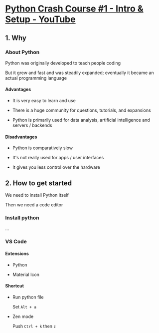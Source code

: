 # [Python Crash Course #1 - Intro &amp; Setup - YouTube](https://youtu.be/wdp7smAtqZI?list=PL4cUxeGkcC9goeb7U1FXFdNszWetCmhfB "Python Crash Course #1 - Intro &amp; Setup - YouTube")

## 1. Why

### About Python

Python was originally developed to teach people coding

But it grew and fast and was steadily expanded;
eventually it became an actual programming language

#### Advantages

- It is very easy to learn and use

- There is a huge community for questions, tutorials, and expansions

- Python is primarily used for data analysis, artificial intelligence and servers / backends

#### Disadvantages

- Python is comparatively slow

- It's not really used for apps / user interfaces

- It gives you less control over the hardware

## 2. How to get started

We need to install Python itself

Then we need a code editor

### Install python

...

### VS Code

#### Extensions

- Python

- Material Icon

#### Shortcut

- Run python file

  Set `Alt + a`

- Zen mode

  Push `Ctrl + k` then `z`
